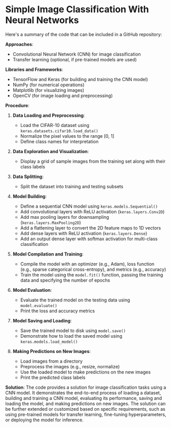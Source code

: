 # Simple Image Classification With Neural Networks
Here's a summary of the code that can be included in a GitHub repository:

**Approaches**:
- Convolutional Neural Network (CNN) for image classification
- Transfer learning (optional, if pre-trained models are used)

**Libraries and Frameworks**:
- TensorFlow and Keras (for building and training the CNN model)
- NumPy (for numerical operations)
- Matplotlib (for visualizing images)
- OpenCV (for image loading and preprocessing)

**Procedure**:

1. **Data Loading and Preprocessing**:
   - Load the CIFAR-10 dataset using `keras.datasets.cifar10.load_data()`
   - Normalize the pixel values to the range [0, 1]
   - Define class names for interpretation

2. **Data Exploration and Visualization**:
   - Display a grid of sample images from the training set along with their class labels

3. **Data Splitting**:
   - Split the dataset into training and testing subsets

4. **Model Building**:
   - Define a sequential CNN model using `keras.models.Sequential()`
   - Add convolutional layers with ReLU activation (`keras.layers.Conv2D`)
   - Add max pooling layers for downsampling (`keras.layers.MaxPooling2D`)
   - Add a flattening layer to convert the 2D feature maps to 1D vectors
   - Add dense layers with ReLU activation (`keras.layers.Dense`)
   - Add an output dense layer with softmax activation for multi-class classification

5. **Model Compilation and Training**:
   - Compile the model with an optimizer (e.g., Adam), loss function (e.g., sparse categorical cross-entropy), and metrics (e.g., accuracy)
   - Train the model using the `model.fit()` function, passing the training data and specifying the number of epochs

6. **Model Evaluation**:
   - Evaluate the trained model on the testing data using `model.evaluate()`
   - Print the loss and accuracy metrics

7. **Model Saving and Loading**:
   - Save the trained model to disk using `model.save()`
   - Demonstrate how to load the saved model using `keras.models.load_model()`

8. **Making Predictions on New Images**:
   - Load images from a directory
   - Preprocess the images (e.g., resize, normalize)
   - Use the loaded model to make predictions on the new images
   - Print the predicted class labels

**Solution**:
The code provides a solution for image classification tasks using a CNN model. It demonstrates the end-to-end process of loading a dataset, building and training a CNN model, evaluating its performance, saving and loading the model, and making predictions on new images. The solution can be further extended or customized based on specific requirements, such as using pre-trained models for transfer learning, fine-tuning hyperparameters, or deploying the model for inference.
